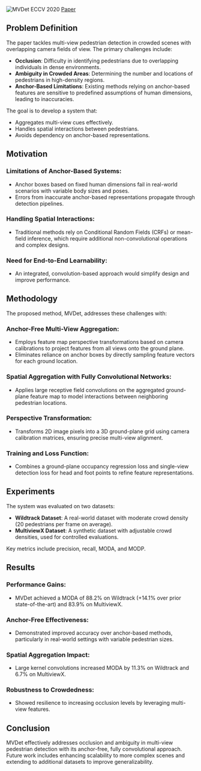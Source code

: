 ![MVDet ECCV 2020](https://img.shields.io/badge/ECCV-2020-f1b800) [Paper](https://arxiv.org/pdf/2007.07247)

## Problem Definition
The paper tackles multi-view pedestrian detection in crowded scenes with overlapping camera fields of view. The primary challenges include:

- **Occlusion**: Difficulty in identifying pedestrians due to overlapping individuals in dense environments.
- **Ambiguity in Crowded Areas**: Determining the number and locations of pedestrians in high-density regions.
- **Anchor-Based Limitations**: Existing methods relying on anchor-based features are sensitive to predefined assumptions of human dimensions, leading to inaccuracies.

The goal is to develop a system that:
- Aggregates multi-view cues effectively.
- Handles spatial interactions between pedestrians.
- Avoids dependency on anchor-based representations.

## Motivation

### Limitations of Anchor-Based Systems:
- Anchor boxes based on fixed human dimensions fail in real-world scenarios with variable body sizes and poses.
- Errors from inaccurate anchor-based representations propagate through detection pipelines.

### Handling Spatial Interactions:
- Traditional methods rely on Conditional Random Fields (CRFs) or mean-field inference, which require additional non-convolutional operations and complex designs.

### Need for End-to-End Learnability:
- An integrated, convolution-based approach would simplify design and improve performance.

## Methodology
The proposed method, MVDet, addresses these challenges with:

### Anchor-Free Multi-View Aggregation:
- Employs feature map perspective transformations based on camera calibrations to project features from all views onto the ground plane.
- Eliminates reliance on anchor boxes by directly sampling feature vectors for each ground location.

### Spatial Aggregation with Fully Convolutional Networks:
- Applies large receptive field convolutions on the aggregated ground-plane feature map to model interactions between neighboring pedestrian locations.

### Perspective Transformation:
- Transforms 2D image pixels into a 3D ground-plane grid using camera calibration matrices, ensuring precise multi-view alignment.

### Training and Loss Function:
- Combines a ground-plane occupancy regression loss and single-view detection loss for head and foot points to refine feature representations.

## Experiments
The system was evaluated on two datasets:
- **Wildtrack Dataset**: A real-world dataset with moderate crowd density (20 pedestrians per frame on average).
- **MultiviewX Dataset**: A synthetic dataset with adjustable crowd densities, used for controlled evaluations.

Key metrics include precision, recall, MODA, and MODP.

## Results

### Performance Gains:
- MVDet achieved a MODA of 88.2% on Wildtrack (+14.1% over prior state-of-the-art) and 83.9% on MultiviewX.

### Anchor-Free Effectiveness:
- Demonstrated improved accuracy over anchor-based methods, particularly in real-world settings with variable pedestrian sizes.

### Spatial Aggregation Impact:
- Large kernel convolutions increased MODA by 11.3% on Wildtrack and 6.7% on MultiviewX.

### Robustness to Crowdedness:
- Showed resilience to increasing occlusion levels by leveraging multi-view features.

## Conclusion
MVDet effectively addresses occlusion and ambiguity in multi-view pedestrian detection with its anchor-free, fully convolutional approach. Future work includes enhancing scalability to more complex scenes and extending to additional datasets to improve generalizability.
